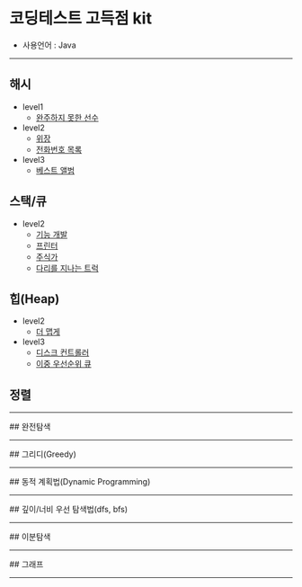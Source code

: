 # 코딩테스트 고득점 kit
   * 사용언어 : Java
[]()
<hr>

## 해시
  * level1
     * [완주하지 못한 선수](https://github.com/courage331/Programmers/blob/master/Programmers/src/coding_test/highscore_kit/hash/level1/UnsucessfulPlayer.java)
  * level2      
     * [위장](https://github.com/courage331/Programmers/blob/master/Programmers/src/coding_test/highscore_kit/hash/level2/Camouflage.java)
     * [전화번호 목록](https://github.com/courage331/Programmers/blob/master/Programmers/src/coding_test/highscore_kit/hash/level2/PhonenumberList.java)
   * level3 
     * [베스트 앨범](https://github.com/courage331/Programmers/blob/master/Programmers/src/coding_test/highscore_kit/hash/level3/Bestalbum.java) 


 ## 스택/큐
 * level2
   * [기능 개발](https://github.com/courage331/Programmers/blob/master/Programmers/src/coding_test/highscore_kit/stack_queue/level2/FunctionDevelopment.java)
   * [프린터](https://github.com/courage331/Programmers/blob/master/Programmers/src/coding_test/highscore_kit/stack_queue/level2/Printer.java)
   * [주식가](https://github.com/courage331/Programmers/blob/master/Programmers/src/coding_test/highscore_kit/stack_queue/level2/StockPrice.java)
   * [다리를 지나는 트럭](https://github.com/courage331/Programmers/blob/master/Programmers/src/coding_test/highscore_kit/stack_queue/level2/Truck_Pass_Bridge.java)

## 힙(Heap)
* level2
  * [더 맵게](https://github.com/courage331/Programmers/blob/master/Programmers/src/coding_test/highscore_kit/heap/level2/Hotter.java)
* level3
  * [디스크 컨트롤러](https://github.com/courage331/Programmers/blob/master/Programmers/src/coding_test/highscore_kit/heap/level3/Disk_Controller.java)
  * [이중 우선순위 큐](https://github.com/courage331/Programmers/blob/master/Programmers/src/coding_test/highscore_kit/heap/level3/Double_Priority_Queue.java)


## 정렬

<hr>
## 완전탐색

<hr>
## 그리디(Greedy)

<hr>
## 동적 계획법(Dynamic Programming)

<hr>
## 깊이/너비 우선 탐색법(dfs, bfs)

<hr>
## 이분탐색

<hr>
## 그래프

<hr>
